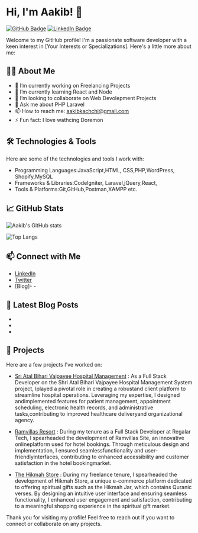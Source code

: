 # Hi, I'm Aakib! 👋

[![GitHub Badge](https://img.shields.io/badge/-GitHub-000?style=flat&logo=github&logoColor=white&link=https://github.com/aakib291)](https://github.com/aakib291)
[![LinkedIn Badge](https://img.shields.io/badge/-LinkedIn-blue?style=flat&logo=Linkedin&logoColor=white&link=https://www.linkedin.com/in/aakib-kachchhi-644880249/)](https://www.linkedin.com/in/your-linkedin-profile)

Welcome to my GitHub profile! I'm a passionate software developer with a keen interest in [Your Interests or Specializations]. Here's a little more about me:

## 👨‍💻 About Me

- 🔭 I’m currently working on Freelancing Projects
- 🌱 I’m currently learning React and Node
- 👯 I’m looking to collaborate on Web Devolepment Projects
- 💬 Ask me about PHP Laravel
- 📫 How to reach me: aakibkachchi@gmail.com
- ⚡ Fun fact: I love wathcing Doremon

## 🛠️ Technologies & Tools

Here are some of the technologies and tools I work with:

- Programming Languages:JavaScript,HTML, CSS,PHP,WordPress, Shopify,MySQL
- Frameworks & Libraries:CodeIgniter, Laravel,jQuery,React,
- Tools & Platforms:Git,GitHub,Postman,XAMPP etc.

## 📈 GitHub Stats

![Aakib's GitHub stats](https://github-readme-stats.vercel.app/api?username=aakib291&show_icons=true&theme=radical)

![Top Langs](https://github-readme-stats.vercel.app/api/top-langs/?username=aakib291&layout=compact&theme=radical)

## 📫 Connect with Me

- [LinkedIn](https://www.linkedin.com/in/aakib-kachchhi-644880249/)
- [Twitter](https://x.com/KachchhiAakib?t=RNEVr_gEk0LWRZH_wm7zwg&s=08)
- [Blog]- -

## 📝 Latest Blog Posts
-
-
-
<!-- BLOG-POST-LIST:START -->
<!-- - [Your Blog Post Title](Your Blog Post Link)
- [Your Blog Post Title](Your Blog Post Link) -->
<!-- BLOG-POST-LIST:END -->

## 🌟 Projects

Here are a few projects I've worked on:

- [Sri Atal Bihari Vajpayee Hospital Management](https://abvh.vanburentech.com/site/userlogin) : As a Full Stack Developer on the Shri Atal Bihari Vajpayee Hospital Management System project, Iplayed a pivotal role in creating a robustand client platform to streamline hospital operations. Leveraging my expertise, I designed andimplemented features for patient
management, appointment scheduling, electronic health records, and administrative tasks,contributing to improved healthcare deliveryand organizational agency.

- [Ramvillas Resort](https://theramvilas.com/) : During my tenure as a Full Stack Developer at Regalar Tech, I spearheaded the development of Ramvillas Site, an innovative onlineplatform used for hotel bookings. Through meticulous design and implementation, I ensured seamlessfunctionality and user-friendlyinterfaces, contributing to enhanced accessibility and customer satisfaction in the hotel bookingmarket.

- [The Hikmah Store](https://hikmahstore.in/products/the-hikmah-jar%E2%84%A2) : During my freelance tenure, I spearheaded the development of Hikmah Store, a unique e-commerce platform dedicated to offering spiritual gifts such as the Hikmah Jar, which contains Quranic verses. By designing an intuitive user interface and ensuring seamless functionality, I enhanced user engagement and satisfaction, contributing to a meaningful shopping experience in the spiritual gift market.

Thank you for visiting my profile! Feel free to reach out if you want to connect or collaborate on any projects.
